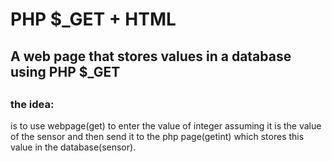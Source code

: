 # PHP $_GET + HTML
<h2>A web page that stores values in a database using PHP $_GET <h2>
<h3>the idea:</h3> is to use webpage(get) to enter the value of integer 
assuming it is the value of the sensor and then send it to the php page(getint) which 
stores this value in the database(sensor).
    <br><br>
